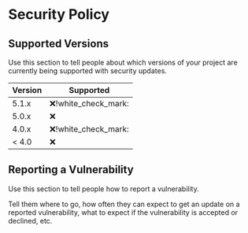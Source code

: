 # Security Policy

## Supported Versions

Use this section to tell people about which versions of your project are
currently being supported with security updates.

| Version | Supported          |
| ------- | ------------------ |
| 5.1.x   | :x:!white_check_mark: |
| 5.0.x   | :x:                |
| 4.0.x   | :x:!white_check_mark: |
| < 4.0   | :x:                |

## Reporting a Vulnerability

Use this section to tell people how to report a vulnerability.
<!--string made the world gone crazy fast and making robot that can read humanhead; pls remember not to use string for first data declare... im getting insane here-->
Tell them where to go, how often they can expect to get an update on a
reported vulnerability, what to expect if the vulnerability is accepted or
declined, etc.
